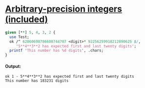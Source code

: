 [1]: https://rosettacode.org/wiki/Arbitrary-precision_integers_(included)

# [Arbitrary-precision integers (included)][1]



```perl
given [**] 5, 4, 3, 2 {
  use Test;
  ok /^ 62060698786608744707 <digit>* 92256259918212890625 $/,
     '5**4**3**2 has expected first and last twenty digits';
  printf 'This number has %d digits', .chars;
}
```

#### Output:
```
ok 1 - 5**4**3**2 has expected first and last twenty digits
This number has 183231 digits
```
